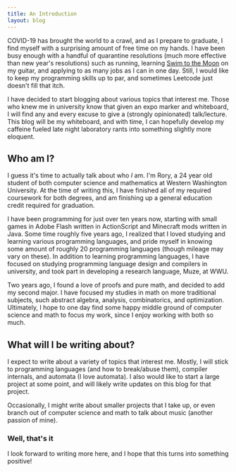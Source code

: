 ```yaml
---
title: An Introduction
layout: blog
---
```


COVID-19 has brought the world to a crawl, and as I prepare to graduate, I find myself with a surprising amount of free time on my hands.
I have been busy enough with a handful of quarantine resolutions (much more effective than new year's resolutions) such as running, learning [Swim to the Moon]() on my guitar, and applying to as many jobs as I can in one day.
Still, I would like to keep my programming skills up to par, and sometimes Leetcode just doesn't fill that itch.

I have decided to start blogging about various topics that interest me.
Those who knew me in university know that given an expo marker and whiteboard, I will find any and every excuse to give a (strongly opinionated) talk/lecture.
This blog will be my whiteboard, and with time, I can hopefully develop my caffeine fueled late night laboratory rants into something slightly more eloquent.



## Who am I?

I guess it's time to actually talk about who *I* am.
I'm Rory, a 24 year old student of both computer science and mathematics at Western Washington University.
At the time of writing this, I have finished all of my required coursework for both degrees, and am finishing up a general education credit required for graduation.

I have been programming for just over ten years now, starting with small games in Adobe Flash written in ActionScript and Minecraft mods written in Java.
Some time roughly five years ago, I realized that I loved studying and learning various programming languages, and pride myself in knowing some amount of roughly 20 programming languages (though mileage may vary on these).
In addition to learning programming languages, I have focused on studying programming language design and compilers in university, and took part in developing a research language, Muze, at WWU.

Two years ago, I found a love of proofs and pure math, and decided to add my second major.
I have focused my studies in math on more traditional subjects, such abstract algebra, analysis, combinatorics, and optimization.
Ultimately, I hope to one day find some happy middle ground of computer science and math to focus my work, since I enjoy working with both so much.



## What will I be writing about?

I expect to write about a variety of topics that interest me.
Mostly, I will stick to programming languages (and how to break/abuse them), compiler internals, and automata (I love automata).
I also would like to start a large project at some point, and will likely write updates on this blog for that project.

Occasionally, I might write about smaller projects that I take up, or even branch out of computer science and math to talk about music (another passion of mine).

### Well, that's it

I look forward to writing more here, and I hope that this turns into something positive!

